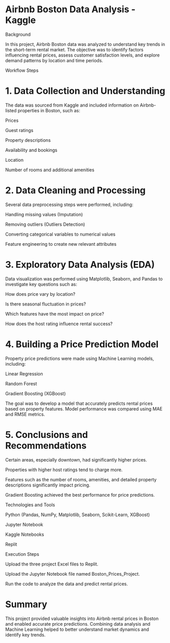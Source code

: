 # Airbnb Boston Data Analysis - Kaggle

Background

In this project, Airbnb Boston data was analyzed to understand key trends in the short-term rental market. The objective was to identify factors influencing rental prices, assess customer satisfaction levels, and explore demand patterns by location and time periods.

Workflow Steps

# 1. Data Collection and Understanding

The data was sourced from Kaggle and included information on Airbnb-listed properties in Boston, such as:

Prices

Guest ratings

Property descriptions

Availability and bookings

Location

Number of rooms and additional amenities

# 2. Data Cleaning and Processing

Several data preprocessing steps were performed, including:

Handling missing values (Imputation)

Removing outliers (Outliers Detection)

Converting categorical variables to numerical values

Feature engineering to create new relevant attributes

# 3. Exploratory Data Analysis (EDA)

Data visualization was performed using Matplotlib, Seaborn, and Pandas to investigate key questions such as:

How does price vary by location?

Is there seasonal fluctuation in prices?

Which features have the most impact on price?

How does the host rating influence rental success?

# 4. Building a Price Prediction Model

Property price predictions were made using Machine Learning models, including:

Linear Regression

Random Forest

Gradient Boosting (XGBoost)

The goal was to develop a model that accurately predicts rental prices based on property features. Model performance was compared using MAE and RMSE metrics.

# 5. Conclusions and Recommendations

Certain areas, especially downtown, had significantly higher prices.

Properties with higher host ratings tend to charge more.

Features such as the number of rooms, amenities, and detailed property descriptions significantly impact pricing.

Gradient Boosting achieved the best performance for price predictions.

Technologies and Tools

Python (Pandas, NumPy, Matplotlib, Seaborn, Scikit-Learn, XGBoost)

Jupyter Notebook

Kaggle Notebooks

Replit

Execution Steps

Upload the three project Excel files to Replit.

Upload the Jupyter Notebook file named Boston_Prices_Project.

Run the code to analyze the data and predict rental prices.



# Summary

This project provided valuable insights into Airbnb rental prices in Boston and enabled accurate price predictions. Combining data analysis and Machine Learning helped to better understand market dynamics and identify key trends.
